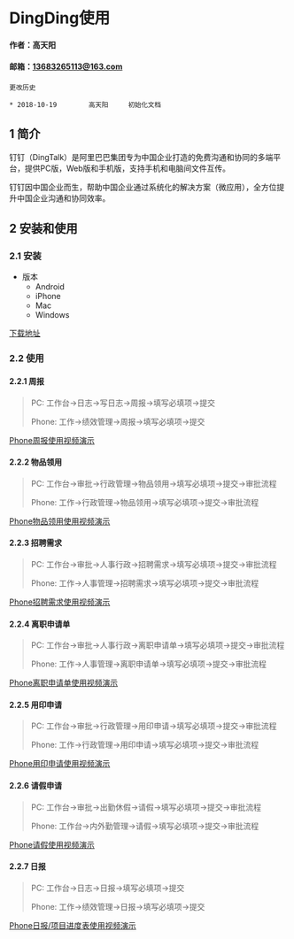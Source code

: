 # DingDing使用

#### 作者：高天阳
#### 邮箱：13683265113@163.com

```
更改历史

* 2018-10-19        高天阳     初始化文档

```

## 1 简介

钉钉（DingTalk）是阿里巴巴集团专为中国企业打造的免费沟通和协同的多端平台，提供PC版，Web版和手机版，支持手机和电脑间文件互传。

钉钉因中国企业而生，帮助中国企业通过系统化的解决方案（微应用），全方位提升中国企业沟通和协同效率。

## 2 安装和使用

### 2.1 安装

* 版本
    * Android
    * iPhone
    * Mac
    * Windows

[下载地址](https://tms.dingtalk.com/markets/dingtalk/download?spm=a3140.7858860.2231602.10.334e6d28LGtv8o)

### 2.2 使用

#### 2.2.1 周报

> PC: 工作台->日志->写日志->周报->填写必填项->提交
>
> Phone: 工作->绩效管理->周报->填写必填项->提交

[Phone周报使用视频演示](https://mitudegaoyang.gitbooks.io/mybook/content/assets/DingDing/weekly.mp4)

#### 2.2.2 物品领用

> PC: 工作台->审批->行政管理->物品领用->填写必填项->提交->审批流程
>
> Phone: 工作->行政管理->物品领用->填写必填项->提交->审批流程

[Phone物品领用使用视频演示](https://mitudegaoyang.gitbooks.io/mybook/content/assets/DingDing/items.mp4)

#### 2.2.3 招聘需求

> PC: 工作台->审批->人事行政->招聘需求->填写必填项->提交->审批流程
>
> Phone: 工作->人事管理->招聘需求->填写必填项->提交->审批流程

[Phone招聘需求使用视频演示](https://mitudegaoyang.gitbooks.io/mybook/content/assets/DingDing/hires.mp4)

#### 2.2.4 离职申请单

> PC: 工作台->审批->人事行政->离职申请单->填写必填项->提交->审批流程
>
> Phone: 工作->人事管理->离职申请单->填写必填项->提交->审批流程

[Phone离职申请单使用视频演示](https://mitudegaoyang.gitbooks.io/mybook/content/assets/DingDing/leaving.mp4)

#### 2.2.5 用印申请

> PC: 工作台->审批->行政管理->用印申请->填写必填项->提交->审批流程
>
> Phone: 工作->行政管理->用印申请->填写必填项->提交->审批流程

[Phone用印申请使用视频演示](https://mitudegaoyang.gitbooks.io/mybook/content/assets/DingDing/seal.mp4)

#### 2.2.6 请假申请

> PC: 工作台->审批->出勤休假->请假->填写必填项->提交->审批流程
>
> Phone: 工作台->内外勤管理->请假->填写必填项->提交->审批流程

[Phone请假使用视频演示](https://mitudegaoyang.gitbooks.io/mybook/content/assets/DingDing/leave.mp4)

#### 2.2.7 日报

> PC: 工作台->日志->日报->填写必填项->提交
>
> Phone: 工作->绩效管理->日报->填写必填项->提交

[Phone日报/项目进度表使用视频演示](https://mitudegaoyang.gitbooks.io/mybook/content/assets/DingDing/daily.mp4)
